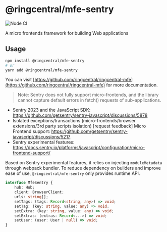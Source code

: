 # @ringcentral/mfe-sentry

![Node CI](https://github.com/ringcentral/ringcentral-mfe/workflows/Node%20CI/badge.svg)

A micro frontends framework for building Web applications

## Usage

```bash
npm install @ringcentral/mfe-sentry
# or
yarn add @ringcentral/mfe-sentry
```

You can visit [https://github.com/ringcentral/ringcentral-mfe](https://github.com/ringcentral/ringcentral-mfe) for more documentation.

> Note: Sentry does not fully support micro-frontends, and the library cannot capture default errors in fetch() requests of sub-applications.

- Sentry 2023 and the JavaScript SDK: https://github.com/getsentry/sentry-javascript/discussions/5878
- Isolated exceptions/transactions (micro-frontends/browser extensions/3rd party scripts isolation) [request feedback] Micro Frontend support: https://github.com/getsentry/sentry-javascript/discussions/5217
- Sentry experimental features: https://docs.sentry.io/platforms/javascript/configuration/micro-frontend-support/

Based on Sentry experimental features, it relies on injecting `moduleMetadata` through webpack bundler. To reduce dependency on builders and improve ease of use, `@ringcentral/mfe-sentry` only provides runtime API.

```ts
interface MfeSentry {
    hub: Hub;
    client: BrowserClient;
    urls: string[];
    setTags: (tags: Record<string, any>) => void;
    setTag: (key: string, value: any) => void;
    setExtra: (key: string, value: any) => void;
    setExtras: (extras: Record<...>) => void;
    setUser: (user: User | null) => void;
}
```
